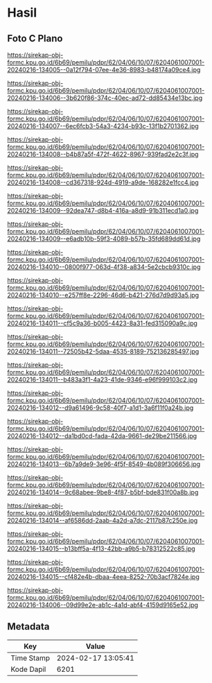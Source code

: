 # Hasil

## Foto C Plano

https://sirekap-obj-formc.kpu.go.id/6b69/pemilu/pdpr/62/04/06/10/07/6204061007001-20240216-134005--0a12f794-07ee-4e36-8983-b48174a09ce4.jpg

https://sirekap-obj-formc.kpu.go.id/6b69/pemilu/pdpr/62/04/06/10/07/6204061007001-20240216-134006--3b620f86-374c-40ec-ad72-dd85434e13bc.jpg

https://sirekap-obj-formc.kpu.go.id/6b69/pemilu/pdpr/62/04/06/10/07/6204061007001-20240216-134007--6ec6fcb3-54a3-4234-b93c-13f1b2701362.jpg

https://sirekap-obj-formc.kpu.go.id/6b69/pemilu/pdpr/62/04/06/10/07/6204061007001-20240216-134008--b4b87a5f-472f-4622-8967-939fad2e2c3f.jpg

https://sirekap-obj-formc.kpu.go.id/6b69/pemilu/pdpr/62/04/06/10/07/6204061007001-20240216-134008--cd367318-924d-4919-a9de-168282e1fcc4.jpg

https://sirekap-obj-formc.kpu.go.id/6b69/pemilu/pdpr/62/04/06/10/07/6204061007001-20240216-134009--92dea747-d8b4-416a-a8d9-91b311ecd1a0.jpg

https://sirekap-obj-formc.kpu.go.id/6b69/pemilu/pdpr/62/04/06/10/07/6204061007001-20240216-134009--e6adb10b-59f3-4089-b57b-35fd689dd61d.jpg

https://sirekap-obj-formc.kpu.go.id/6b69/pemilu/pdpr/62/04/06/10/07/6204061007001-20240216-134010--0800f977-063d-4f38-a834-5e2cbcb9310c.jpg

https://sirekap-obj-formc.kpu.go.id/6b69/pemilu/pdpr/62/04/06/10/07/6204061007001-20240216-134010--e257ff8e-2296-46d6-b421-276d7d9d93a5.jpg

https://sirekap-obj-formc.kpu.go.id/6b69/pemilu/pdpr/62/04/06/10/07/6204061007001-20240216-134011--cf5c9a36-b005-4423-8a31-fed315090a9c.jpg

https://sirekap-obj-formc.kpu.go.id/6b69/pemilu/pdpr/62/04/06/10/07/6204061007001-20240216-134011--72505b42-5daa-4535-8189-752136285497.jpg

https://sirekap-obj-formc.kpu.go.id/6b69/pemilu/pdpr/62/04/06/10/07/6204061007001-20240216-134011--b483a3f1-4a23-41de-9346-e96f999103c2.jpg

https://sirekap-obj-formc.kpu.go.id/6b69/pemilu/pdpr/62/04/06/10/07/6204061007001-20240216-134012--d9a61496-9c58-40f7-a1d1-3a6f11f0a24b.jpg

https://sirekap-obj-formc.kpu.go.id/6b69/pemilu/pdpr/62/04/06/10/07/6204061007001-20240216-134012--da1bd0cd-fada-42da-9661-de29be211566.jpg

https://sirekap-obj-formc.kpu.go.id/6b69/pemilu/pdpr/62/04/06/10/07/6204061007001-20240216-134013--6b7a9de9-3e96-4f5f-8549-4b089f306656.jpg

https://sirekap-obj-formc.kpu.go.id/6b69/pemilu/pdpr/62/04/06/10/07/6204061007001-20240216-134014--9c68abee-9be8-4f87-b5bf-bde831f00a8b.jpg

https://sirekap-obj-formc.kpu.go.id/6b69/pemilu/pdpr/62/04/06/10/07/6204061007001-20240216-134014--af6586dd-2aab-4a2d-a7dc-2117b87c250e.jpg

https://sirekap-obj-formc.kpu.go.id/6b69/pemilu/pdpr/62/04/06/10/07/6204061007001-20240216-134015--b13bff5a-4f13-42bb-a9b5-b78312522c85.jpg

https://sirekap-obj-formc.kpu.go.id/6b69/pemilu/pdpr/62/04/06/10/07/6204061007001-20240216-134015--cf482e4b-dbaa-4eea-8252-70b3acf7824e.jpg

https://sirekap-obj-formc.kpu.go.id/6b69/pemilu/pdpr/62/04/06/10/07/6204061007001-20240216-134006--09d99e2e-ab1c-4a1d-abf4-4159d9165e52.jpg


## Metadata

| Key        | Value               |
| ---------- | ------------------- |
| Time Stamp | 2024-02-17 13:05:41 |
| Kode Dapil | 6201                |



